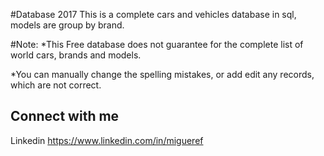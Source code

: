
#Database 2017
This is a complete cars and vehicles database in sql, models are group by brand.

#Note: 
*This Free database does not guarantee for the complete list of world cars, brands and models.

*You can manually change the spelling mistakes, or add edit any records, which are not correct.

## Connect with me 

Linkedin https://www.linkedin.com/in/migueref
	